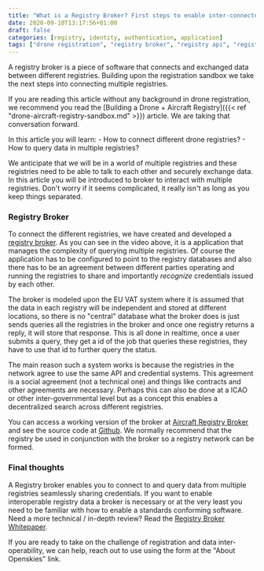 ```yaml
---
title: "What is a Registry Broker? First steps to enable inter-connected Drone + Aircraft registries"
date: 2020-09-10T13:17:56+01:00
draft: false
categories: [registry, identity, authentication, application]
tags: ["drone registration", "registry broker", "registry api", "registry sandbox"]
---
```


A registry broker is a piece of software that connects and exchanged data between different registries. Building upon the registration sandbox we take the next steps into connecting multiple registries. 
<!--more-->

If you are reading this article without any background in drone registration, we recommend you read the [Building a Drone + Aircraft Registry]({{< ref "drone-aircraft-registry-sandbox.md" >}}) article. We are taking that conversation forward.

In this article you will learn: 
     - How to connect different drone registries? 
     - How to query data in multiple registries?

We anticipate that we will be in a world of multiple registries and these registries need to be able to talk to each other and securely exchange data. In this article you will be introduced to broker to interact with multiple registries. Don't worry if it seems complicated, it really isn't as long as you keep things separated. 

### Registry Broker 
To connect the different registries, we have created and developed a [registry broker](https://github.com/openskies-sh/aircraftregistry-broker). As you can see in the video above, it is a  application that manages the complexity of querying multiple registries. Of course the application has to be configured to point to the registry databases and also there has to be an agreement between different parties operating and running the registries to share and importantly _recognize_ credentials issued by each other. 

The broker is modeled upon the EU VAT system where it is assumed that the data in each registry will be independent and stored at different locations, so there is no "central" database what the broker does is just sends queries all the registries in the broker and once one registry returns a reply, it will store that response. This is all done in realtime, once a user submits a query, they get a id of the job that queries these registries, they have to use that id to further query the status. 

The main reason such a system works is because the registries in the network agree to use the same API and credential systems. This agreement is a social agreement (not a technical one) and things like contracts and other agreements are necessary. Perhaps this can also be done at a ICAO or other inter-governmental level but as a concept this enables a decentralized search across different registries. 

You can access a working version of the broker at [Aircraft Registry Broker](https://aircraftregistry-broker.herokuapp.com/) and see the source code at [Github](https://github.com/openskies-sh/aircraftregistry-broker). We normally recommend that the registry be used in conjunction with the broker so a registry network can be formed. 

### Final thoughts 

A Registry broker enables you to connect to and query data from multiple registries seamlessly sharing credentials. If you want to enable interoperable registry data a broker is necessary or at the very least you need to be familiar with how to enable a standards conforming software. Need a more technical / in-depth review? Read the [Registry Broker Whitepaper](https://github.com/openskies-sh/aircraftregistry-broker/blob/master/documents/registration-brokerage-specification.md). 

If you are ready to take on the challenge of registration and data inter-operability, we can help, reach out to use using the form at the "About Openskies" link. 
